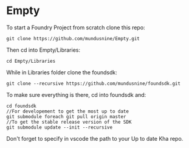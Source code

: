 # Empty

To start a Foundry Project from scratch clone this repo:

`git clone https://github.com/mundusnine/Empty.git`


Then cd into Empty/Libraries:

`cd Empty/Libraries`

While in Libraries folder clone the foundsdk:

`git clone --recursive https://github.com/mundusnine/foundsdk.git`

To make sure everything is there, cd into foundsdk and:
```
cd foundsdk
//For developement to get the most up to date 
git submodule foreach git pull origin master
//To get the stable release version of the SDK
git submodule update --init --recursive

```

Don't forget to specify in vscode the path to your Up to date Kha repo.
